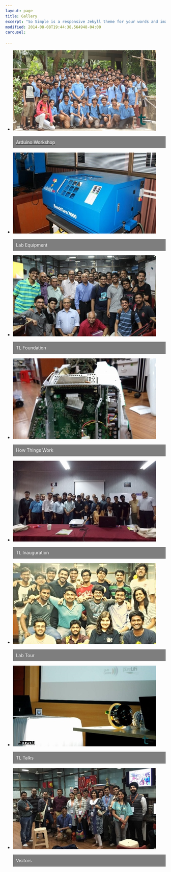```yaml
---
layout: page
title: Gallery
excerpt: "So Simple is a responsive Jekyll theme for your words and images."
modified: 2014-08-08T19:44:38.564948-04:00
carousel:

---
```


<link rel="stylesheet" href="flexslider.css" type="text/css">
<script src="https://ajax.googleapis.com/ajax/libs/jquery/1.6.2/jquery.min.js"></script>
<script src="jquery.flexslider.js"></script>
<script src="flexslider.min.js"></script>

<div class="flexslider">
  <ul class="slides">
    <a href="/gallery/arduino_workshop">
      <li>
        <img src="/images/gallery/arduino_workshop.JPG" />
        <p class="flex-caption">Arduino Workshop</p>
      </li>
    </a>
      <li>
        <img src="/images/gallery/equipment.JPG" />
        <p class="flex-caption">Lab Equipment</p>
      </li>
      <li>
        <img src="/images/gallery/foundation_day.JPG" />
        <p class="flex-caption">TL Foundation</p>
      </li>
      <li>
        <img src="/images/gallery/htw.JPG" />
        <p class="flex-caption">How Things Work</p>
      </li>
      <li>
        <img src="/images/gallery/inauguration.JPG" />
        <p class="flex-caption">TL Inauguration</p>
      </li>
      <li>
        <img src="/images/gallery/lab_others.JPG" />
        <p class="flex-caption">Lab Tour</p>
      </li>
      <li>
        <img src="/images/gallery/tl_talk.JPG" />
        <p class="flex-caption">TL Talks</p>
      </li>
      <li>
        <img src="/images/gallery/visits.JPG" />
        <p class="flex-caption">Visitors</p>
      </li>

  </ul>
</div>

<script type="text/javascript" charset="utf-8">
  $(window).load(function() {
  $('.flexslider').flexslider({
    animation: "slide"
  });
});
</script>

<style type="text/css">
.flex-caption {
  width: 96%;
  padding: 2%;
  left: 0;
  bottom: 0;
  background: rgba(0,0,0,.5);
  color: #fff;
  text-shadow: 0 -1px 0 rgba(0,0,0,.3);
  font-size: 14px;
  line-height: 18px;
}
</style>
